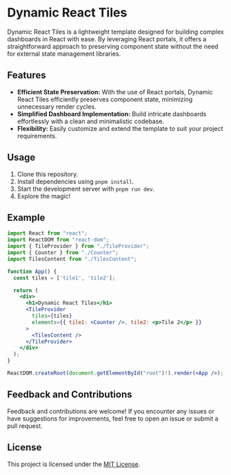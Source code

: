 # Dynamic React Tiles

Dynamic React Tiles is a lightweight template designed for building complex dashboards in React with ease. By leveraging React portals, it offers a straightforward approach to preserving component state without the need for external state management libraries.

## Features

- **Efficient State Preservation:** With the use of React portals, Dynamic React Tiles efficiently preserves component state, minimizing unnecessary render cycles.
- **Simplified Dashboard Implementation:** Build intricate dashboards effortlessly with a clean and minimalistic codebase.
- **Flexibility:** Easily customize and extend the template to suit your project requirements.

## Usage

1. Clone this repository.
2. Install dependencies using `pnpm install`.
3. Start the development server with `pnpm run dev`.
4. Explore the magic!

## Example

```jsx
import React from "react";
import ReactDOM from "react-dom";
import { TileProvider } from "./TileProvider";
import { Counter } from "./Counter";
import TilesContent from "./TilesContent";

function App() {
  const tiles = ['tile1', 'tile2'];

  return (
    <div>
      <h1>Dynamic React Tiles</h1>
      <TileProvider
        tiles={tiles}
        elements={{ tile1: <Counter />, tile2: <p>Tile 2</p> }}
      >
        <TilesContent />
      </TileProvider>
    </div>
  );
}

ReactDOM.createRoot(document.getElementById("root")!).render(<App />);
```

## Feedback and Contributions

Feedback and contributions are welcome! If you encounter any issues or have suggestions for improvements, feel free to open an issue or submit a pull request.

## License

This project is licensed under the [MIT License](LICENSE).
